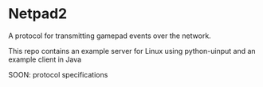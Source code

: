 Netpad2
=======
A protocol for transmitting gamepad events over the network.

This repo contains an example server for Linux using python-uinput and an example client in Java

SOON: protocol specifications
